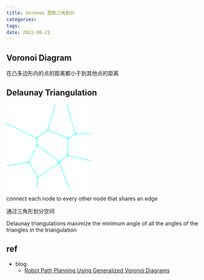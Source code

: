 ```yaml
---
title: Voronoi 图和三角剖分
categories: 
tags: 
date: 2022-06-21
---
```


## Voronoi Diagram

在凸多边形内的点的距离都小于到其他点的距离

## Delaunay Triangulation

![tri](pics/31_tri.png)

connect each node to every other node that shares an edge

通过三角形划分空间

Delaunay triangulations maximize the minimum angle of all the angles of the triangles in the triangulation



## ref

- blog
    - [Robot Path Planning Using Generalized Voronoi Diagrams](https://www.cs.columbia.edu/~pblaer/projects/path_planner/)